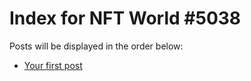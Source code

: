 # Index for NFT World #5038
Posts will be displayed in the order below:

- [Your first post](./001-first.md)


